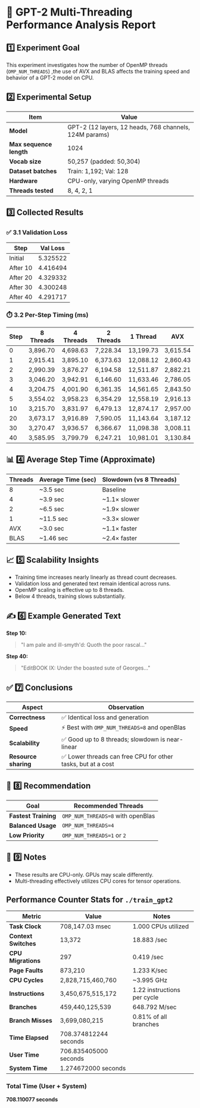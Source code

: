 # 📑 GPT-2 Multi-Threading Performance Analysis Report

## 1️⃣ Experiment Goal

This experiment investigates how the number of OpenMP threads (`OMP_NUM_THREADS`) ,the use of AVX and BLAS affects the training speed and behavior of a GPT-2 model on CPU.

## 2️⃣ Experimental Setup

| Item                    | Value                                                  |
| ----------------------- | ------------------------------------------------------ |
| **Model**               | GPT-2 (12 layers, 12 heads, 768 channels, 124M params) |
| **Max sequence length** | 1024                                                   |
| **Vocab size**          | 50,257 (padded: 50,304)                                |
| **Dataset batches**     | Train: 1,192; Val: 128                                 |
| **Hardware**            | CPU-only, varying OpenMP threads                       |
| **Threads tested**      | 8, 4, 2, 1                                             |

## 3️⃣ Collected Results

### ✅ 3.1 Validation Loss

| Step     | Val Loss |
| -------- | -------- |
| Initial  | 5.325522 |
| After 10 | 4.416494 |
| After 20 | 4.329332 |
| After 30 | 4.300248 |
| After 40 | 4.291717 |

### ⏱️ 3.2 Per-Step Timing (ms)

| Step | 8 Threads | 4 Threads | 2 Threads | 1 Thread  | AVX      |
| ---- | --------- | --------- | --------- | --------- | -------- |
| 0    | 3,896.70  | 4,698.63  | 7,228.34  | 13,199.73 | 3,615.54 |
| 1    | 2,915.41  | 3,895.10  | 6,373.63  | 12,088.12 | 2,860.43 |
| 2    | 2,990.39  | 3,876.27  | 6,194.58  | 12,511.87 | 2,882.21 |
| 3    | 3,046.20  | 3,942.91  | 6,146.60  | 11,633.46 | 2,786.05 |
| 4    | 3,204.75  | 4,001.90  | 6,361.35  | 14,561.65 | 2,843.50 |
| 5    | 3,554.02  | 3,958.23  | 6,354.29  | 12,558.19 | 2,916.13 |
| 10   | 3,215.70  | 3,831.97  | 6,479.13  | 12,874.17 | 2,957.00 |
| 20   | 3,673.17  | 3,916.89  | 7,590.05  | 11,143.64 | 3,187.12 |
| 30   | 3,270.47  | 3,936.57  | 6,366.67  | 11,098.38 | 3,008.11 |
| 40   | 3,585.95  | 3,799.79  | 6,247.21  | 10,981.01 | 3,130.84 |


## 📊 4️⃣ Average Step Time (Approximate)

| Threads | Average Time (sec) | Slowdown (vs 8 Threads) |
| ------- | ------------------ | ----------------------- |
| 8       | \~3.5 sec          | Baseline                |
| 4       | \~3.9 sec          | \~1.1× slower           |
| 2       | \~6.5 sec          | \~1.9× slower           |
| 1       | \~11.5 sec         | \~3.3× slower           |
| AVX     | \~3.0 sec          | \~1.1× faster           |
| BLAS    | \~1.46 sec         | \~2.4× faster           |

## 📈 5️⃣ Scalability Insights

* Training time increases nearly linearly as thread count decreases.
* Validation loss and generated text remain identical across runs.
* OpenMP scaling is effective up to 8 threads.
* Below 4 threads, training slows substantially.

## ✍️ 6️⃣ Example Generated Text

**Step 10:**

> "I am pale and ill-smyth'd: Quoth the poor rascal..."

**Step 40:**

> "EditBOOK IX: Under the boasted sute of Georges..."

## ✅ 7️⃣ Conclusions

| Aspect               | Observation                                                 |
| -------------------- | ----------------------------------------------------------- |
| **Correctness**      | ✅ Identical loss and generation                             |
| **Speed**            | ⚡ Best with `OMP_NUM_THREADS=8` and openBlas                |
| **Scalability**      | ✅ Good up to 8 threads; slowdown is near-linear             |
| **Resource sharing** | ✅ Lower threads can free CPU for other tasks, but at a cost |


## 📌 8️⃣ Recommendation

| Goal                 | Recommended Threads              |
| -------------------- | --------------------------       |
| **Fastest Training** | `OMP_NUM_THREADS=8` with openBlas|
| **Balanced Usage**   | `OMP_NUM_THREADS=4`              |
| **Low Priority**     | `OMP_NUM_THREADS=1` or `2`       |

## 📁 9️⃣ Notes

* These results are CPU-only. GPUs may scale differently.
* Multi-threading effectively utilizes CPU cores for tensor operations.


## Performance Counter Stats for `./train_gpt2`

| Metric                  | Value                         | Notes                           |
|-------------------------|-------------------------------|---------------------------------|
| **Task Clock**          | 708,147.03 msec               | 1.000 CPUs utilized             |
| **Context Switches**    | 13,372                        | 18.883 /sec                     |
| **CPU Migrations**      | 297                           | 0.419 /sec                      |
| **Page Faults**         | 873,210                       | 1.233 K/sec                     |
| **CPU Cycles**          | 2,828,715,460,760             | ~3.995 GHz                      |
| **Instructions**        | 3,450,675,515,172             | 1.22 instructions per cycle     |
| **Branches**            | 459,440,125,539               | 648.792 M/sec                   |
| **Branch Misses**       | 3,699,080,215                 | 0.81% of all branches           |
| **Time Elapsed**        | 708.374812244 seconds         |                                 |
| **User Time**           | 706.835405000 seconds         |                                 |
| **System Time**         | 1.274672000 seconds           |                                 |

### Total Time (User + System)
**708.110077 seconds**
